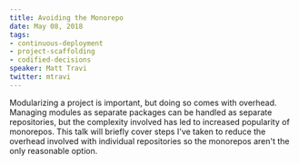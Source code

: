 ```yaml
---
title: Avoiding the Monorepo
date: May 08, 2018
tags:
- continuous-deployment
- project-scaffolding
- codified-decisions
speaker: Matt Travi
twitter: mtravi
---
```


Modularizing a project is important, but doing so comes with overhead. Managing
modules as separate packages can be handled as separate repositories, but the
complexity involved has led to increased popularity of monorepos. This talk
will briefly cover steps I've taken to reduce the overhead involved with
individual repositories so the monorepos aren't the only reasonable option.
